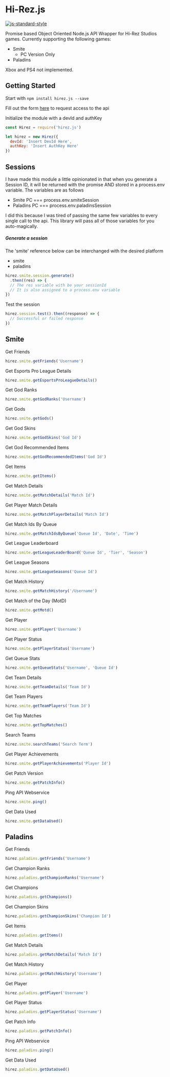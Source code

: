 # Hi-Rez.js
[![js-standard-style](https://img.shields.io/badge/code%20style-standard-brightgreen.svg?style=flat)](https://github.com/feross/standard)

Promise based Object Oriented Node.js API Wrapper for Hi-Rez Studios games. 
Currently supporting the following games:
+ Smite
  + PC Version Only
+ Paladins
  
Xbox and PS4 not implemented.

Getting Started
---------------
 
Start with
`npm install hirez.js --save`

Fill out the form [here](https://fs12.formsite.com/HiRez/form48/secure_index.html)
to request access to the api

Initialize the module with a devId and authKey

```javascript
const Hirez = require('hirez.js')

let hirez = new Hirez({
  devId: 'Insert DevId Here',
  authKey: 'Insert AuthKey Here'
})
```

Sessions
--------

I have made this module a little opinionated in that when you generate
a Session ID, it will be returned with the promise AND stored in a
process.env variable.  The variables are as follows
+ Smite PC === process.env.smiteSession
+ Paladins PC === process.env.paladinsSession

I did this because I was tired of passing the same few variables to every
single call to the api.  This library will pass all of those variables
for you auto-magically.

##### Generate a session

The 'smite' reference below can be interchanged with the desired platform
+ smite
+ paladins

```javascript
hirez.smite.session.generate()
  .then((res) => {
  // The res variable with be your sessionId
  // It is also assigned to a process.env variable
})
```

Test the session
```javascript
hirez.session.test().then((response) => {
  // Successful or failed response
})
```

Smite
-----
Get Friends
```javascript
hirez.smite.getFriends('Username')
```

Get Esports Pro League Details
```javascript
hirez.smite.getEsportsProLeagueDetails()
```

Get God Ranks
```javascript
hirez.smite.getGodRanks('Username')
```

Get Gods
```javascript
hirez.smite.getGods()
```

Get God Skins
```javascript
hirez.smite.getGodSkins('God Id')
```

Get God Recommended Items
```javascript
hirez.smite.getGodRecommendedItems('God Id')
```

Get Items
```javascript
hirez.smite.getItems()
```

Get Match Details
```javascript
hirez.smite.getMatchDetails('Match Id')
```

Get Player Match Details
```javascript
hirez.smite.getMatchPlayerDetails('Match Id')
```

Get Match Ids By Queue
```javascript
hirez.smite.getMatchIdsByQueue('Queue Id', 'Date', 'Time')
```

Get League Leaderboard
```javascript
hirez.smite.getLeagueLeaderBoard('Queue Id', 'Tier', 'Season')
```

Get League Seasons
```javascript
hirez.smite.getLeagueSeasons('Queue Id')
```

Get Match History
```javascript
hirez.smite.getMatchHistory('/Username')
```

Get Match of the Day (MotD)
```javascript
hirez.smite.getMotd()
```

Get Player
```javascript
hirez.smite.getPlayer('Username')
```

Get Player Status
```javascript
hirez.smite.getPlayerStatus('Username')
```

Get Queue Stats
```javascript
hirez.smite.getQueueStats('Username', 'Queue Id')
```

Get Team Details
```javascript
hirez.smite.getTeamDetails('Team Id')
```

Get Team Players
```javascript
hirez.smite.getTeamPlayers('Team Id')
```

Get Top Matches
```javascript
hirez.smite.getTopMatches()
```

Search Teams
```javascript
hirez.smite.searchTeams('Search Term')
```

Get Player Achievements
```javascript
hirez.smite.getPlayerAchievements('Player Id')
```

Get Patch Version
```javascript
hirez.smite.getPatchInfo()
```

Ping API Webservice
```javascript
hirez.smite.ping()
```

Get Data Used
```javascript
hirez.smite.getDataUsed()
```

Paladins
--------

Get Friends
```javascript
hirez.paladins.getFriends('Username')
```

Get Champion Ranks
```javascript
hirez.paladins.getChampionRanks('Username')
```

Get Champions
```javascript
hirez.paladins.getChampions()
```

Get Champion Skins
```javascript
hirez.paladins.getChampionSkins('Champion Id')
```

Get Items
```javascript
hirez.paladins.getItems()
```

Get Match Details
```javascript
hirez.paladins.getMatchDetails('Match Id')
```

Get Match History
```javascript
hirez.paladins.getMatchHistory('Username')
```

Get Player
```javascript
hirez.paladins.getPlayer('Username')
```

Get Player Status
```javascript
hirez.paladins.getPlayerStatus('Username')
```

Get Patch Info
```javascript
hirez.paladins.getPatchInfo()
```

Ping API Webservice
```javascript
hirez.paladins.ping()
```

Get Data Used
```javascript
hirez.paladins.getDataUsed()
```
